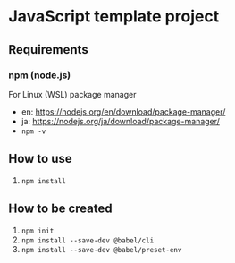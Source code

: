 # JavaScript template project

## Requirements

### npm (node.js)
For Linux (WSL) package manager
* en: https://nodejs.org/en/download/package-manager/
* ja: https://nodejs.org/ja/download/package-manager/
* `npm -v`

## How to use
1. `npm install`

## How to be created
1. `npm init`
1. `npm install --save-dev @babel/cli`
1. `npm install --save-dev @babel/preset-env`
